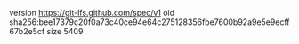 version https://git-lfs.github.com/spec/v1
oid sha256:bee17379c20f0a73c40ce94e64c275128356fbe7600b92a9e5e9ecff67b2e5cf
size 5409
